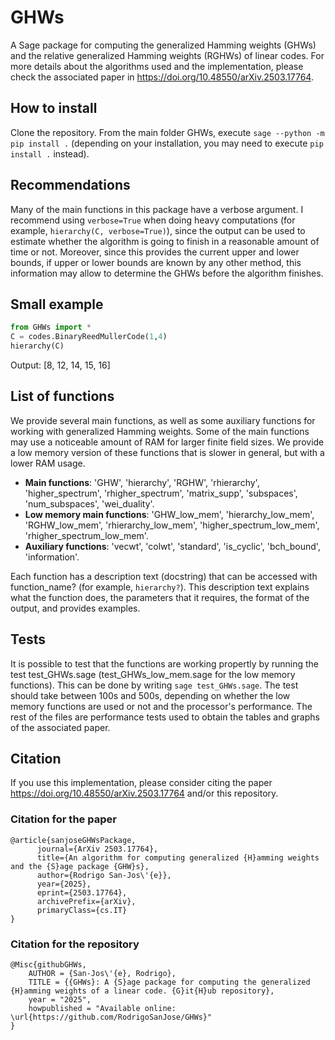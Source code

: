 # GHWs
A Sage package for computing the generalized Hamming weights (GHWs) and the relative generalized Hamming weights (RGHWs) of linear codes. For more details about the algorithms used and the implementation, please check the associated paper in https://doi.org/10.48550/arXiv.2503.17764. 

## How to install
Clone the repository. From the main folder GHWs, execute `sage --python -m pip install .` (depending on your installation, you may need to execute `pip install .` instead).

## Recommendations
Many of the main functions in this package have a verbose argument. I recommend using `verbose=True` when doing heavy computations (for example, `hierarchy(C, verbose=True)`), since the output can be used to estimate whether the algorithm is going to finish in a reasonable amount of time or not. Moreover, since this provides the current upper and lower bounds, if upper or lower bounds are known by any other method, this information may allow to determine the GHWs before the algorithm finishes. 

## Small example
```python
from GHWs import *
C = codes.BinaryReedMullerCode(1,4)
hierarchy(C)
```
Output: [8, 12, 14, 15, 16]

## List of functions
We provide several main functions, as well as some auxiliary functions for working with generalized Hamming weights. Some of the main functions may use a noticeable amount of RAM for larger finite field sizes. We provide a low memory version of these functions that is slower in general, but with a lower RAM usage. 
  - **Main functions**: 'GHW', 'hierarchy', 'RGHW', 'rhierarchy', 'higher_spectrum', 'rhigher_spectrum', 'matrix_supp', 'subspaces', 'num_subspaces', 'wei_duality'.
  - **Low memory main functions**: 'GHW_low_mem', 'hierarchy_low_mem', 'RGHW_low_mem', 'rhierarchy_low_mem', 'higher_spectrum_low_mem', 'rhigher_spectrum_low_mem'.
  - **Auxiliary functions**: 'vecwt', 'colwt', 'standard', 'is_cyclic', 'bch_bound', 'information'.
    
Each function has a description text (docstring) that can be accessed with function_name? (for example, `hierarchy?`). This description text explains what the function does, the parameters that it requires, the format of the output, and provides examples.

## Tests
It is possible to test that the functions are working propertly by running the test test_GHWs.sage (test_GHWs_low_mem.sage for the low memory functions). This can be done by writing `sage test_GHWs.sage`. The test should take between 100s and 500s, depending on whether the low memory functions are used or not and the processor's performance. The rest of the files are performance tests used to obtain the tables and graphs of the associated paper.

## Citation
If you use this implementation, please consider citing the paper https://doi.org/10.48550/arXiv.2503.17764 and/or this repository.

### Citation for the paper
```
@article{sanjoseGHWsPackage,
      journal={ArXiv 2503.17764},
      title={An algorithm for computing generalized {H}amming weights and the {S}age package {GHW}s}, 
      author={Rodrigo San-Jos\'{e}},
      year={2025},
      eprint={2503.17764},
      archivePrefix={arXiv},
      primaryClass={cs.IT}
}
```
### Citation for the repository
```
@Misc{githubGHWs,
    AUTHOR = {San-Jos\'{e}, Rodrigo},
    TITLE = {{GHWs}: A {S}age package for computing the generalized {H}amming weights of a linear code. {G}it{H}ub repository},
    year = "2025",
    howpublished = "Available online: \url{https://github.com/RodrigoSanJose/GHWs}"
}
```
